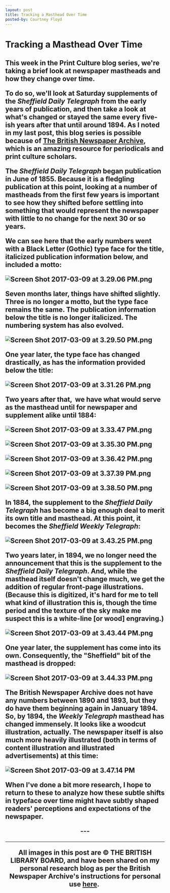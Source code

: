 ```yaml
---
layout: post
title: Tracking a Masthead Over Time
posted-by: Courtney Floyd
---
```

<h1>Tracking a Masthead Over Time</h1>
<h2 style="text-align:left">

This week in the Print Culture blog series, we're taking a brief look at newspaper mastheads and how they change over time.

<p>To do so, we'll look at Saturday supplements of the <em>Sheffield Daily Telegraph </em>from the early years of publication, and then take a look at what's changed or stayed the same every five-ish years after that until around 1894. As I noted in my last post, this blog series is possible because of <a href="http://www.britishnewspaperarchive.co.uk/">The British Newspaper Archive</a>, which is an amazing resource for periodicals and print culture scholars.</p>

<!--more-->

The <em>Sheffield Daily Telegraph </em>began publication in June of 1855. Because it is a fledgling publication at this point, looking at a number of mastheads from the first few years is important to see how they shifted before settling into something that would represent the newspaper with little to no change for the next 30 or so years.</p>

<p>We can see here that the early numbers went with a Black Letter (Gothic) type face for the title, italicized publication information below, and included a motto:</p>

<img class="aligncenter size-full wp-image-2849" src="https://courtneyafloyd.files.wordpress.com/2017/03/screen-shot-2017-03-09-at-3-29-06-pm.png" alt="Screen Shot 2017-03-09 at 3.29.06 PM.png"><br>

<p>Seven months later, things have shifted slightly. Three is no longer a motto, but the type face remains the same. The publication information below the title is no longer italicized. The numbering system has also evolved.</p>

<img class="aligncenter size-full wp-image-2850" src="https://courtneyafloyd.files.wordpress.com/2017/03/screen-shot-2017-03-09-at-3-29-50-pm.png" alt="Screen Shot 2017-03-09 at 3.29.50 PM.png"><br>

<p>One year later, the type face has changed drastically, as has the information provided below the title:</p>

<img class="aligncenter size-full wp-image-2851" src="https://courtneyafloyd.files.wordpress.com/2017/03/screen-shot-2017-03-09-at-3-31-26-pm.png" alt="Screen Shot 2017-03-09 at 3.31.26 PM.png"><br>

<p>Two years after that,  we have what would serve as the masthead until for newspaper and supplement alike until 1884:</p>

<img class="alignnone size-full wp-image-2852" src="https://courtneyafloyd.files.wordpress.com/2017/03/screen-shot-2017-03-09-at-3-33-47-pm.png" alt="Screen Shot 2017-03-09 at 3.33.47 PM.png"><br>

<img class="aligncenter size-full wp-image-2853" src="https://courtneyafloyd.files.wordpress.com/2017/03/screen-shot-2017-03-09-at-3-35-30-pm.png" alt="Screen Shot 2017-03-09 at 3.35.30 PM.png"><br>

<img class="aligncenter size-full wp-image-2854" src="https://courtneyafloyd.files.wordpress.com/2017/03/screen-shot-2017-03-09-at-3-36-42-pm.png" alt="Screen Shot 2017-03-09 at 3.36.42 PM.png"><br>

<img class="alignnone size-full wp-image-2855" src="https://courtneyafloyd.files.wordpress.com/2017/03/screen-shot-2017-03-09-at-3-37-39-pm.png" alt="Screen Shot 2017-03-09 at 3.37.39 PM.png"><br>

<img class="aligncenter size-full wp-image-2857" src="https://courtneyafloyd.files.wordpress.com/2017/03/screen-shot-2017-03-09-at-3-38-50-pm.png" alt="Screen Shot 2017-03-09 at 3.38.50 PM.png"><br>

<p>In 1884, the supplement to the <em>Sheffield Daily Telegraph </em>has become a big enough deal to merit its own title and masthead. At this point, it becomes the <em>Sheffield Weekly Telegraph</em>:</p>

<img class="aligncenter size-full wp-image-2856" src="https://courtneyafloyd.files.wordpress.com/2017/03/screen-shot-2017-03-09-at-3-43-25-pm.png" alt="Screen Shot 2017-03-09 at 3.43.25 PM.png"><br>

<p>Two years later, in 1894, we no longer need the announcement that this is the supplement to the <em>Sheffield Daily Telegraph</em>. And, while the masthead itself doesn't change much, we get the addition of regular front-page illustrations. (Because this is digitized, it's hard for me to tell what kind of illustration this is, though the time period and the texture of the sky make me suspect this is a white-line [or wood] engraving.)</p>

<img class="aligncenter size-full wp-image-2859" src="https://courtneyafloyd.files.wordpress.com/2017/03/screen-shot-2017-03-09-at-3-43-44-pm.png" alt="Screen Shot 2017-03-09 at 3.43.44 PM.png"><br>

<p>One year later, the supplement has come into its own. Consequently, the "Sheffield" bit of the masthead is dropped:</p>

<img class="aligncenter size-full wp-image-2858" src="https://courtneyafloyd.files.wordpress.com/2017/03/screen-shot-2017-03-09-at-3-44-33-pm.png" alt="Screen Shot 2017-03-09 at 3.44.33 PM.png">

<p>The British Newspaper Archive does not have any numbers between 1890 and 1893, but they do have them beginning again in January 1894. So, by 1894, the <em>Weekly Telegraph </em>masthead has changed <strong>immensely</strong>. It looks like a woodcut illustration, actually. The newspaper itself is also much more heavily illustrated (both in terms of content illustration and illustrated advertisements) at this time:</p>

<img class="aligncenter size-full wp-image-2861" src="https://courtneyafloyd.files.wordpress.com/2017/03/screen-shot-2017-03-09-at-3-47-14-pm.png" alt="Screen Shot 2017-03-09 at 3.47.14 PM"><br>

When I've done a bit more research, I hope to return to these to analyze how these subtle shifts in typeface over time might have subtly shaped readers' perceptions and expectations of the newspaper.
<p style="text-align:center;">---</p>
<hr>
<p style="text-align:center;"><strong>All images in this post are © THE BRITISH LIBRARY BOARD, and have been shared on my personal research blog as per the British Newspaper Archive's instructions for personal use <a href="http://help-and-advice.britishnewspaperarchive.co.uk/knowledgebase/articles/346847-can-i-share-newspaper-articles-or-other-discoverie" target="_blank">here</a>. </strong></p></h2>
 

 
